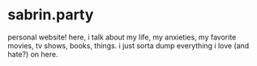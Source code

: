 # sabrin.party

 personal website! here, i talk about my life, my anxieties, my favorite movies, tv shows, books, things. i just sorta dump everything i love (and hate?) on here.
